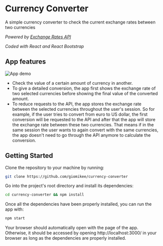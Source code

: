 # Currency Converter

A simple currency converter to check the current exchange rates between two currencies

*Powered by [Exchange Rates API](https://exchangeratesapi.io/)*

*Coded with React and React Bootstrap*

## App features
![App demo](https://i.gyazo.com/feac96f300a75897aaf12c49a2b01455.gif)
- Check the value of a certain amount of currency in another.
- To give a detailed conversion, the app first shows the exchange rate of two selected currencies before showing the final value of the converted amount.
- To reduce requests to the API, the app stores the exchange rate between the selected currencies throughout the user's session. So for example, if the user tries to convert from euro to US dollar, the first conversion will be requested to the API and after that the app will store the exchange rate between these two currencies. That means if in the same session the user wants to again convert with the same currencies, the app doesn't need to go through the API anymore to calculate the conversion.

## Getting Started

Clone the repository to your machine by running:
```bash
git clone https://github.com/giomikee/currency-converter
```

Go into the project's root directory and install its dependencies:
```bash
cd currency-converter && npm install
```

Once all the dependencies have been properly installed, you can run the app with:
```bash
npm start
```

Your browser should automatically open with the page of the app. Otherwise, it should be accessed by opening http://localhost:3000/ in your browser as long as the dependencies are properly installed.
